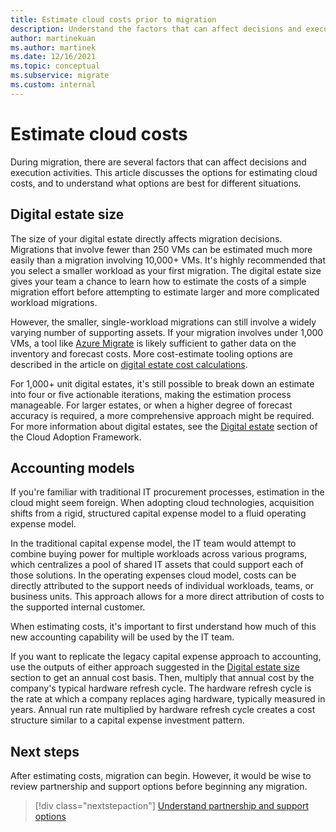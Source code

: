 ```yaml
---
title: Estimate cloud costs prior to migration
description: Understand the factors that can affect decisions and execution activities, and various options for estimating cloud costs.
author: martinekuan
ms.author: martinek
ms.date: 12/16/2021
ms.topic: conceptual
ms.subservice: migrate
ms.custom: internal
---
```


# Estimate cloud costs

During migration, there are several factors that can affect decisions and execution activities. This article discusses the options for estimating cloud costs, and to understand what options are best for different situations.

## Digital estate size

The size of your digital estate directly affects migration decisions. Migrations that involve fewer than 250 VMs can be estimated much more easily than a migration involving 10,000+ VMs. It's highly recommended that you select a smaller workload as your first migration. The digital estate size gives your team a chance to learn how to estimate the costs of a simple migration effort before attempting to estimate larger and more complicated workload migrations.

However, the smaller, single-workload migrations can still involve a widely varying number of supporting assets. If your migration involves under 1,000 VMs, a tool like [Azure Migrate](/azure/migrate/migrate-services-overview) is likely sufficient to gather data on the inventory and forecast costs. More cost-estimate tooling options are described in the article on [digital estate cost calculations](../../../digital-estate/calculate.md).

For 1,000+ unit digital estates, it's still possible to break down an estimate into four or five actionable iterations, making the estimation process manageable. For larger estates, or when a higher degree of forecast accuracy is required, a more comprehensive approach might be required. For more information about digital estates, see the [Digital estate](../../../digital-estate/index.md) section of the Cloud Adoption Framework.

## Accounting models

If you're familiar with traditional IT procurement processes, estimation in the cloud might seem foreign. When adopting cloud technologies, acquisition shifts from a rigid, structured capital expense model to a fluid operating expense model.

In the traditional capital expense model, the IT team would attempt to combine buying power for multiple workloads across various programs, which centralizes a pool of shared IT assets that could support each of those solutions. In the operating expenses cloud model, costs can be directly attributed to the support needs of individual workloads, teams, or business units. This approach allows for a more direct attribution of costs to the supported internal customer.

When estimating costs, it's important to first understand how much of this new accounting capability will be used by the IT team.

If you want to replicate the legacy capital expense approach to accounting, use the outputs of either approach suggested in the [Digital estate size](#digital-estate-size) section to get an annual cost basis. Then, multiply that annual cost by the company's typical hardware refresh cycle. The hardware refresh cycle is the rate at which a company replaces aging hardware, typically measured in years. Annual run rate multiplied by hardware refresh cycle creates a cost structure similar to a capital expense investment pattern.

## Next steps

After estimating costs, migration can begin. However, it would be wise to review partnership and support options before beginning any migration.

> [!div class="nextstepaction"]
> [Understand partnership and support options](./partnership-options.md)
